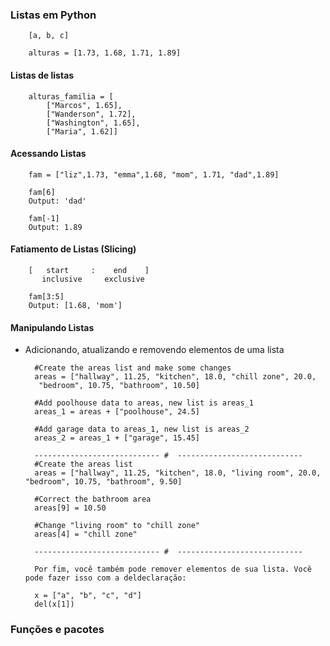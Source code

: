 ### Listas em Python

        [a, b, c]
  
        alturas = [1.73, 1.68, 1.71, 1.89]

#### Listas de listas

        alturas_familia = [
            ["Marcos", 1.65],
            ["Wanderson", 1.72],
            ["Washington", 1.65],
            ["Maria", 1.62]]


####  Acessando Listas

        fam = ["liz",1.73, "emma",1.68, "mom", 1.71, "dad",1.89]
    
        fam[6]
        Output: 'dad'

        fam[-1]
        Output: 1.89

#### Fatiamento de Listas (Slicing)
        
        [   start     :    end    ]
           inclusive     exclusive

        fam[3:5]
        Output: [1.68, 'mom']

#### Manipulando Listas

* Adicionando, atualizando e removendo elementos de uma lista

        #Create the areas list and make some changes
        areas = ["hallway", 11.25, "kitchen", 18.0, "chill zone", 20.0,
         "bedroom", 10.75, "bathroom", 10.50]

        #Add poolhouse data to areas, new list is areas_1
        areas_1 = areas + ["poolhouse", 24.5]

        #Add garage data to areas_1, new list is areas_2
        areas_2 = areas_1 + ["garage", 15.45]

        ---------------------------- #  ----------------------------
        #Create the areas list
        areas = ["hallway", 11.25, "kitchen", 18.0, "living room", 20.0, "bedroom", 10.75, "bathroom", 9.50]

        #Correct the bathroom area
        areas[9] = 10.50

        #Change "living room" to "chill zone"
        areas[4] = "chill zone"

        ---------------------------- #  ----------------------------

        Por fim, você também pode remover elementos de sua lista. Você pode fazer isso com a deldeclaração:

        x = ["a", "b", "c", "d"]
        del(x[1])

### Funções e pacotes

